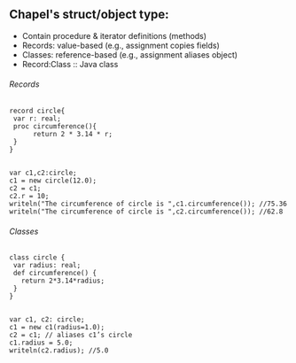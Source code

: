 ## Chapel's struct/object type:
* Contain procedure & iterator definitions (methods)
* Records: value-based (e.g., assignment copies fields)
* Classes: reference-based (e.g., assignment aliases object)
* Record:Class :: Java class 
###### Records 
```chapel
record circle{
 var r: real;
 proc circumference(){
      return 2 * 3.14 * r;
 }
}


var c1,c2:circle;
c1 = new circle(12.0);
c2 = c1;
c2.r = 10;
writeln("The circumference of circle is ",c1.circumference()); //75.36
writeln("The circumference of circle is ",c2.circumference()); //62.8
```
###### Classes
```Chapel
class circle {
 var radius: real;
 def circumference() {
   return 2*3.14*radius;
 }
}


var c1, c2: circle;
c1 = new c1(radius=1.0);
c2 = c1; // aliases c1’s circle
c1.radius = 5.0;
writeln(c2.radius); //5.0
```
